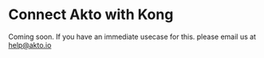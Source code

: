 # Connect Akto with Kong

Coming soon. If you have an immediate usecase for this. please email us at help@akto.io

